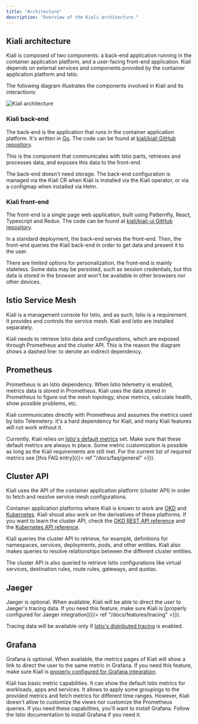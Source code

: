 ```yaml
---
title: "Architecture"
description: "Overview of the Kiali architecture."
---
```


## Kiali architecture

Kiali is composed of two components: a back-end application running in the
container application platform, and a user-facing front-end application.
Kiali depends on external services and components provided by the
container application platform and Istio.

The following diagram illustrates the components involved in Kiali and its
interactions:

![Kiali architecture](/images/documentation/architecture/architecture.png)

### Kiali back-end

The back-end is the application that runs in the container application platform.
It's written in [Go](http://golang.org/). The code can be found at
[kiali/kiali GitHub repository](https://github.com/kiali/kiali).

This is the component that communicates with Istio parts, retrieves and
processes data, and exposes this data to the front-end.

The back-end doesn't need storage. The back-end configuration is managed
via the Kiali CR when Kiali is installed via the Kiali operator, or via
a configmap when installed via Helm.

### Kiali front-end

The front-end is a single page web application, built using Patternfly,
React, Typescript and Redux. The code can be found at
[kiali/kiali-ui GitHub repository](https://github.com/kiali/kiali-ui).

In a standard deployment, the back-end serves the front-end. Then, the front-end
queries the Kiali back-end in order to get data and present it to the user. 

There are limited options for personalization, the front-end is mainly
stateless. Some data may be persisted, such as session credentials, but this
data is stored in the browser and won't be available in other browsers nor
other devices.

## Istio Service Mesh

Kiali is a management console for Istio, and as such, Istio is a requirement.
It provides and controls the service mesh. Kiali and Istio are installed
separately.

Kiali needs to retrieve Istio data and configurations, which are exposed
through Prometheus and the cluster API. This is the reason the diagram shows a
dashed line: to denote an indirect dependency.

## Prometheus

Prometheus is an Istio dependency. When Istio telemetry is enabled, metrics
data is stored in Prometheus. Kiali uses the data stored in Prometheus to
figure out the mesh topology, show metrics, calculate health, show possible
problems, etc.

Kiali communicates directly with Prometheus and assumes the metrics used by
Istio Telemetery. It's a hard dependency for Kiali, and many Kiali features
will not work without it.

Currently, Kiali relies on [Istio's default metrics](https://istio.io/latest/docs/reference/config/metrics/)
set. Make sure that these default metrics are always in place.
Some metric customization is possible as long as the Kiali requirements are
still met.  For the current list of required metrics see
[this FAQ entry]({{< ref "/docs/faq/general" >}}).

## Cluster API

Kiali uses the API of the container application platform (cluster API) in order
to fetch and resolve service mesh configurations.

Container application platforms where Kiali is known to work are
[OKD](https://www.okd.io) and [Kubernetes](http://kubernetes.io). Kiali shoud also
work on the derivatives of these platforms. If you want to learn the cluster
API, check the [OKD REST API reference](https://docs.okd.io/latest/rest_api) and the
[Kubernetes API reference](https://kubernetes.io/docs/reference/kubernetes-api/).

Kiali queries the cluster API to retrieve, for example, definitions for 
namespaces, services, deployments, pods, and other entities. Kiali also makes
queries to resolve relationships between the different cluster entities.

The cluster API is also queried to retrieve Istio configurations like virtual
services, destination rules, route rules, gateways, and quotas.

## Jaeger

Jaeger is optional. When available, Kiali will be able to direct the user to
Jaeger's tracing data. If you need this feature, make sure Kiali is
[properly configured for Jaeger
integration]({{< ref "/docs/features/tracing" >}}).

Tracing data will be available only if
[Istio's distributed tracing](https://istio.io/docs/tasks/telemetry/distributed-tracing/) is enabled. 


## Grafana

Grafana is optional. When available, the metrics pages of Kiali will show a
link to direct the user to the same metric in Grafana. If you need this
feature, make sure Kiali is [properly configured for Grafana integration](https://github.com/kiali/kiali#grafana).

Kiali has basic metric capabilities. It can show the default Istio metrics for
workloads, apps and services. It allows to apply some groupings to the provided
metrics and fetch metrics for different time ranges. However, Kiali doesn't
allow to customize the views nor customize the Prometheus queries. If you need
these capabilities, you'll want to install Grafana. Follow the Istio
documentation to install Grafana if you need it.


